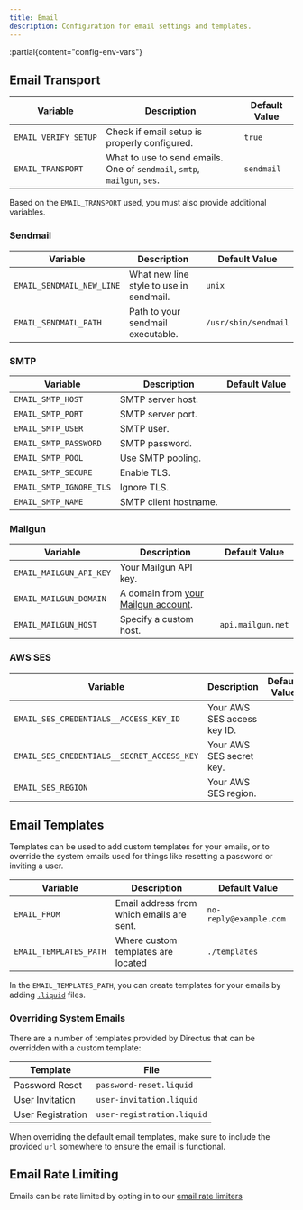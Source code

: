 ```yaml
---
title: Email
description: Configuration for email settings and templates.
---
```


:partial{content="config-env-vars"}

## Email Transport

| Variable             | Description                                                              | Default Value |
| -------------------- | ------------------------------------------------------------------------ | ------------- |
| `EMAIL_VERIFY_SETUP` | Check if email setup is properly configured.                             | `true`        |
| `EMAIL_TRANSPORT`    | What to use to send emails. One of `sendmail`, `smtp`, `mailgun`, `ses`. | `sendmail`    |

Based on the `EMAIL_TRANSPORT` used, you must also provide additional variables.

### Sendmail

| Variable                  | Description                             | Default Value        |
| ------------------------- | --------------------------------------- | -------------------- |
| `EMAIL_SENDMAIL_NEW_LINE` | What new line style to use in sendmail. | `unix`               |
| `EMAIL_SENDMAIL_PATH`     | Path to your sendmail executable.       | `/usr/sbin/sendmail` |

### SMTP

| Variable                | Description           | Default Value |
| ----------------------- | --------------------- | ------------- |
| `EMAIL_SMTP_HOST`       | SMTP server host.     |               |
| `EMAIL_SMTP_PORT`       | SMTP server port.     |               |
| `EMAIL_SMTP_USER`       | SMTP user.            |               |
| `EMAIL_SMTP_PASSWORD`   | SMTP password.        |               |
| `EMAIL_SMTP_POOL`       | Use SMTP pooling.     |               |
| `EMAIL_SMTP_SECURE`     | Enable TLS.           |               |
| `EMAIL_SMTP_IGNORE_TLS` | Ignore TLS.           |               |
| `EMAIL_SMTP_NAME`       | SMTP client hostname. |               |

### Mailgun

| Variable                | Description                                                                        | Default Value     |
| ----------------------- | ---------------------------------------------------------------------------------- | ----------------- |
| `EMAIL_MAILGUN_API_KEY` | Your Mailgun API key.                                                              |                   |
| `EMAIL_MAILGUN_DOMAIN`  | A domain from [your Mailgun account](https://app.mailgun.com/app/sending/domains). |                   |
| `EMAIL_MAILGUN_HOST`    | Specify a custom host.                                                             | `api.mailgun.net` |

### AWS SES

| Variable                                   | Description                 | Default Value |
| ------------------------------------------ | --------------------------- | ------------- |
| `EMAIL_SES_CREDENTIALS__ACCESS_KEY_ID`     | Your AWS SES access key ID. |               |
| `EMAIL_SES_CREDENTIALS__SECRET_ACCESS_KEY` | Your AWS SES secret key.    |               |
| `EMAIL_SES_REGION`                         | Your AWS SES region.        |               |

## Email Templates

Templates can be used to add custom templates for your emails, or to override the system emails used for things like resetting a password or inviting a user.

| Variable               | Description                               | Default Value          |
| ---------------------- | ----------------------------------------- | ---------------------- |
| `EMAIL_FROM`           | Email address from which emails are sent. | `no-reply@example.com` |
| `EMAIL_TEMPLATES_PATH` | Where custom templates are located        | `./templates`          |

In the `EMAIL_TEMPLATES_PATH`, you can create templates for your emails by adding [`.liquid`](https://liquidjs.com) files. 

### Overriding System Emails

There are a number of templates provided by Directus that can be overridden with a custom template: 

| Template           | File                    |
| ------------------ | ----------------------- |
| Password Reset     | `password-reset.liquid` |
| User Invitation    | `user-invitation.liquid` |
| User Registration  | `user-registration.liquid` |

When overriding the default email templates, make sure to include the provided `url` somewhere to ensure the email is functional.

## Email Rate Limiting

Emails can be rate limited by opting in to our [email rate limiters](/configuration/security-limits)
